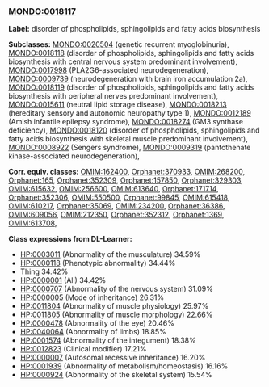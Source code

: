 
### [MONDO:0018117](http://purl.obolibrary.org/obo/MONDO_0018117)
**Label:** disorder of phospholipids, sphingolipids and fatty acids biosynthesis

**Subclasses:** [MONDO:0020504](http://purl.obolibrary.org/obo/MONDO_0020504) (genetic recurrent myoglobinuria), [MONDO:0018118](http://purl.obolibrary.org/obo/MONDO_0018118) (disorder of phospholipids, sphingolipids and fatty acids biosynthesis with central nervous system predominant involvement), [MONDO:0017998](http://purl.obolibrary.org/obo/MONDO_0017998) (PLA2G6-associated neurodegeneration), [MONDO:0009739](http://purl.obolibrary.org/obo/MONDO_0009739) (neurodegeneration with brain iron accumulation 2a), [MONDO:0018119](http://purl.obolibrary.org/obo/MONDO_0018119) (disorder of phospholipids, sphingolipids and fatty acids biosynthesis with peripheral nerves predominant involvement), [MONDO:0015611](http://purl.obolibrary.org/obo/MONDO_0015611) (neutral lipid storage disease), [MONDO:0018213](http://purl.obolibrary.org/obo/MONDO_0018213) (hereditary sensory and autonomic neuropathy type 1), [MONDO:0012189](http://purl.obolibrary.org/obo/MONDO_0012189) (Amish infantile epilepsy syndrome), [MONDO:0018274](http://purl.obolibrary.org/obo/MONDO_0018274) (GM3 synthase deficiency), [MONDO:0018120](http://purl.obolibrary.org/obo/MONDO_0018120) (disorder of phospholipids, sphingolipids and fatty acids biosynthesis with skeletal muscle predominant involvement), [MONDO:0008922](http://purl.obolibrary.org/obo/MONDO_0008922) (Sengers syndrome), [MONDO:0009319](http://purl.obolibrary.org/obo/MONDO_0009319) (pantothenate kinase-associated neurodegeneration), 

**Corr. equiv. classes:** [OMIM:162400](http://purl.obolibrary.org/obo/OMIM_162400), [Orphanet:370933](http://www.orpha.net/ORDO/Orphanet_370933), [OMIM:268200](http://purl.obolibrary.org/obo/OMIM_268200), [Orphanet:165](http://www.orpha.net/ORDO/Orphanet_165), [Orphanet:352309](http://www.orpha.net/ORDO/Orphanet_352309), [Orphanet:157850](http://www.orpha.net/ORDO/Orphanet_157850), [Orphanet:329303](http://www.orpha.net/ORDO/Orphanet_329303), [OMIM:615632](http://purl.obolibrary.org/obo/OMIM_615632), [OMIM:256600](http://purl.obolibrary.org/obo/OMIM_256600), [OMIM:613640](http://purl.obolibrary.org/obo/OMIM_613640), [Orphanet:171714](http://www.orpha.net/ORDO/Orphanet_171714), [Orphanet:352306](http://www.orpha.net/ORDO/Orphanet_352306), [OMIM:550500](http://purl.obolibrary.org/obo/OMIM_550500), [Orphanet:99845](http://www.orpha.net/ORDO/Orphanet_99845), [OMIM:615418](http://purl.obolibrary.org/obo/OMIM_615418), [OMIM:610217](http://purl.obolibrary.org/obo/OMIM_610217), [Orphanet:35069](http://www.orpha.net/ORDO/Orphanet_35069), [OMIM:234200](http://purl.obolibrary.org/obo/OMIM_234200), [Orphanet:36386](http://www.orpha.net/ORDO/Orphanet_36386), [OMIM:609056](http://purl.obolibrary.org/obo/OMIM_609056), [OMIM:212350](http://purl.obolibrary.org/obo/OMIM_212350), [Orphanet:352312](http://www.orpha.net/ORDO/Orphanet_352312), [Orphanet:1369](http://www.orpha.net/ORDO/Orphanet_1369), [OMIM:613708](http://purl.obolibrary.org/obo/OMIM_613708), 

**Class expressions from DL-Learner:**

- [HP:0003011](http://purl.obolibrary.org/obo/HP_0003011) (Abnormality of the musculature) 34.59%
- [HP:0000118](http://purl.obolibrary.org/obo/HP_0000118) (Phenotypic abnormality) 34.44%
- Thing 34.42%
- [HP:0000001](http://purl.obolibrary.org/obo/HP_0000001) (All) 34.42%
- [HP:0000707](http://purl.obolibrary.org/obo/HP_0000707) (Abnormality of the nervous system) 31.09%
- [HP:0000005](http://purl.obolibrary.org/obo/HP_0000005) (Mode of inheritance) 26.31%
- [HP:0011804](http://purl.obolibrary.org/obo/HP_0011804) (Abnormality of muscle physiology) 25.97%
- [HP:0011805](http://purl.obolibrary.org/obo/HP_0011805) (Abnormality of muscle morphology) 22.66%
- [HP:0000478](http://purl.obolibrary.org/obo/HP_0000478) (Abnormality of the eye) 20.46%
- [HP:0040064](http://purl.obolibrary.org/obo/HP_0040064) (Abnormality of limbs) 18.85%
- [HP:0001574](http://purl.obolibrary.org/obo/HP_0001574) (Abnormality of the integument) 18.38%
- [HP:0012823](http://purl.obolibrary.org/obo/HP_0012823) (Clinical modifier) 17.21%
- [HP:0000007](http://purl.obolibrary.org/obo/HP_0000007) (Autosomal recessive inheritance) 16.20%
- [HP:0001939](http://purl.obolibrary.org/obo/HP_0001939) (Abnormality of metabolism/homeostasis) 16.16%
- [HP:0000924](http://purl.obolibrary.org/obo/HP_0000924) (Abnormality of the skeletal system) 15.54%


